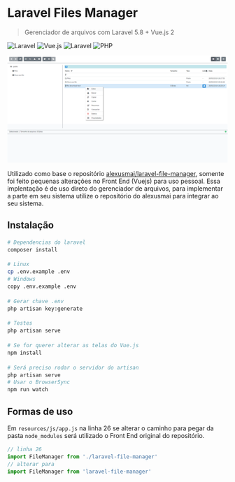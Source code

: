 # Laravel Files Manager
> Gerenciador de arquivos com Laravel 5.8 + Vue.js 2

![Laravel](https://img.shields.io/badge/Laravel-5.6.*-orange.svg) ![Vue.js](https://img.shields.io/badge/Vue.js-2.*-green.svg) ![Laravel](https://img.shields.io/badge/Laravel-5.6.*-orange.svg) ![PHP](https://img.shields.io/badge/php->=7.0.*-blue.svg)

![](./header-demo.png)

Utilizado como base o repositório [alexusmai/laravel-file-manager](https://github.com/alexusmai/laravel-file-manager), somente foi feito pequenas alterações no Front End (Vuejs) para uso pessoal. Essa implentação é de uso direto do gerenciador de arquivos, para implementar a parte em seu sistema utilize o repositório do alexusmai para integrar ao seu sistema.

## Instalação

```sh
# Dependencias do laravel
composer install 

# Linux
cp .env.example .env
# Windows
copy .env.example .env

# Gerar chave .env
php artisan key:generate

# Testes
php artisan serve 

# Se for querer alterar as telas do Vue.js
npm install

# Será preciso rodar o servidor do artisan
php artisan serve
# Usar o BrowserSync 
npm run watch
```


## Formas de uso
Em `resources/js/app.js` na linha 26 se alterar o caminho para pegar da pasta `node_modules` será utilizado o Front End original do repositório.

```js
// linha 26
import FileManager from './laravel-file-manager' 
// alterar para 
import FileManager from 'laravel-file-manager' 
```
